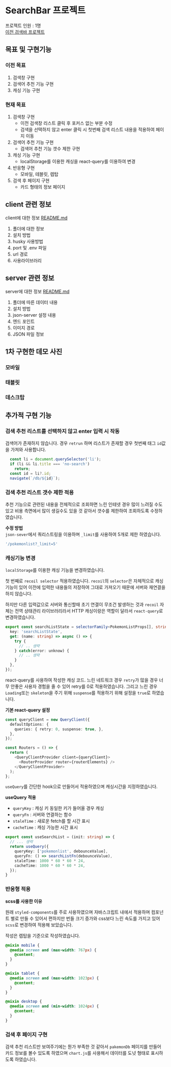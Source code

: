 # SearchBar 프로젝트

프로젝트 인원 : 1명  
[이전 검색바 프로젝트](https://github.com/codingjwp/pre-onboarding-11th-4-14.git)

## 목표 및 구현기능

### 이전 목표

1. 검색창 구현
2. 검색어 추천 기능 구현
3. 캐싱 기능 구현

### 현재 목표

1. 검색창 구현
    - 이전 검색창 리스트 클릭 후 포커스 없는 부분 수정
    - 검색을 선택하지 않고 enter 클릭 시 첫번째 검색 리스트 내용을 적용하여 페이지 이동
2. 검색어 추천 기능 구현
    - 검색어 추천 기능 갯수 제한 구현
3. 캐싱 기능 구현
    - localStorage를 이용한 캐싱을 react-query를 이용하여 변경
4. 반응형 구현
    - 모바일, 테블릿, 렙탑
5. 검색 후 페이지 구현
    - 카드 형태의 정보 페이지

## client 관련 정보

client에 대한 정보 [README.md](./client/README.md)

1. 폴더에 대한 정보
2. 설치 방법
3. husky 사용방법
4. port 및 .env 파일
5. url 경로
6. 사용라이브러리

## server 관련 정보

server에 대한 정보 [README.md](./server/README.md)

1. 폴더에 따른 데이터 내용
2. 설치 방법
3. json-server 설정 내용
4. 엔드 포인트
5. 이미지 경로
6. JSON 파일 정보

## 1차 구현한 데모 사진

### 모바일

### 태블릿

### 데스크탑

## 추가적 구현 기능

### 검색 추천 리스트를 선택하지 않고 enter 입력 시 작동

검색어가 존재하지 않습니다. 경우 `retrun` 하며 리스트가 존재할 경우 첫번째 태그 `id`값을 가져와 사용합니다.

```typescript
  const li = document.querySelector('li');
  if (li && li.title === 'no-search')
    return;
  const id = li?.id;
  navigate(`/db/${id}`);
```

### 검색 추천 리스트 갯수 제한 적용

추천 기능으로 관련된 내용을 전체적으로 조회하면 느린 인테넷 경우 많이 느려질 수도 있고
비용 측면에서 많이 생길수도 있을 것 같아서 갯수를 제한하여 조회하도록 수정하였습니다.  

**수정 방법**  
`json-sever`에서 쿼리스트링을 이용하며 `_limit`를 사용하여 5개로 제한 하였습니다.

```bash
'/pokemonlist?_limit=5'
```

### 캐싱기능 변경

`localStorage`를 이용한 캐싱 기능을 변경하였습니다.

첫 번째로 `recoil selector` 적용하였습니다. `recoil`의 `selector`은 자체적으로 캐싱 기능이 있어 이전에 입력한 내용들의 저장하여 그대로 가져오기 때문에 서버와 재연결을 하지 않습니다.

하지만 다른 입력값으로 서버와 통신할때 초기 연결이 무조건 발생하는 것과 `recoil` 자체는 전역 상태관리 라이브러리라서 HTTP 캐싱이랑은 역할이 달라서 `react-query`로 변경하였습니다.

```typescript
export const searchListState = selectorFamily<PokemonListProps[], string>({
  key: 'searchListState',
  get: (name: string) => async () => {
    try {
      // .. 생략
    } catch(error: unknow) {
      // .. 생략
    }
  },
});
```

react-query를 사용하여 작성한 캐싱 코드.
느린 네트워크 경우 `retry`가 많을 경우 너무 안좋은 사용자 경험을 줄 수 있어 retry를 0로 적용하였습니다. 그리고 느린 경우 `Loading`또는 `skeleton`을 주기 위해 `suspense`를 적용하기 위해 설정을 `true`로 하였습니다.

**기본 react-query 설정**

```typescript
const queryClient = new QueryClient({
  defaultOptions: {
    queries: { retry: 0, suspense: true, },
  },
});

const Routers = () => {
  return (
    <QueryClientProvider client={queryClient}>
      <RouterProvider router={routerElements} />
    </QueryClientProvider>
  );
};
```

`useQuery`를 간단한 hook으로 만들어서 적용하였으며 캐싱시간을 지정하였습니다.

**useQuery 적용**

- `queryKey` : 캐싱 키 동일한 키가 들어올 경우 캐싱
- `queryFn` : 서버와 연결하는 함수
- `staleTime` : 새로운 fetch를 할 시간 표시
- `cacheTime` : 캐싱 가능한 시간 표시

```typescript
export const useSearchList = (init: string) => {
  // ... 생략
  return useQuery({
    queryKey: ['pokemonlist', debounceValue],
    queryFn: () => searchListFn(debounceValue),
    staleTime: 1000 * 60 * 60 * 24,
    cacheTime: 1000 * 60 * 60 * 24,
  });
}
```

### 반응형 적용

**scss를 사용한 이유**

원래 `styled-components`를 주로 사용하였으며 자바스크립트 내에서 적용하며 컴포넌트 별로 만들 수 있어서 편하지만 번들 크기 증가와 css보다 느린 속도를 가지고 있어 `scss`로 변경하여 적용해 보았습니다.

작성은 렙탑을 기준으로 작성하였습니다.

```scss
@mixin mobile {
  @media screen and (max-width: 767px) {
    @content;
  }
}

@mixin tablet {
  @media screen and (max-width: 1023px) {
    @content;
  }
}

@mixin desktop {
  @media screen and (min-width: 1024px) {
    @content;
  }
}
```

### 검색 후 페이지 구현

검색 추천 리스트만 보여주기에는 뭔가 부족한 것 같아서 `pakemonDb` 페이지를 만들어 카드 정보를 볼수 있도록 하였으며 `chart.js`를 사용해서 데이터를 도넛 형태로 표시하도록 하였습니다.
